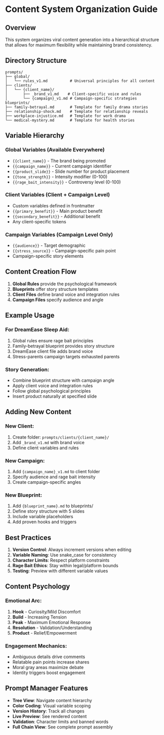 # Content System Organization Guide

## Overview
This system organizes viral content generation into a hierarchical structure that allows for maximum flexibility while maintaining brand consistency.

## Directory Structure

```
prompts/
├── global/
│   └── rules_v1.md          # Universal principles for all content
├── clients/
│   └── {client_name}/
│       ├── _brand_v1.md    # Client-specific voice and rules
│       └── {campaign}_v1.md # Campaign-specific strategies
blueprints/
├── family-betrayal.md       # Template for family drama stories
├── relationship-shock.md    # Template for relationship reveals
├── workplace-injustice.md   # Template for work drama
└── medical-mystery.md       # Template for health stories
```

## Variable Hierarchy

### Global Variables (Available Everywhere)
- `{{client_name}}` - The brand being promoted
- `{{campaign_name}}` - Current campaign identifier
- `{{product_slide}}` - Slide number for product placement
- `{{tone_strength}}` - Intensity modifier (0-100)
- `{{rage_bait_intensity}}` - Controversy level (0-100)

### Client Variables (Client + Campaign Level)
- Custom variables defined in frontmatter
- `{{primary_benefit}}` - Main product benefit
- `{{secondary_benefit}}` - Additional benefit
- Any client-specific tokens

### Campaign Variables (Campaign Level Only)
- `{{audience}}` - Target demographic
- `{{stress_source}}` - Campaign-specific pain point
- Campaign-specific story elements

## Content Creation Flow

1. **Global Rules** provide the psychological framework
2. **Blueprints** offer story structure templates
3. **Client Files** define brand voice and integration rules
4. **Campaign Files** specify audience and angle

## Example Usage

### For DreamEase Sleep Aid:
1. Global rules ensure rage bait principles
2. Family-betrayal blueprint provides story structure
3. DreamEase client file adds brand voice
4. Stress-parents campaign targets exhausted parents

### Story Generation:
- Combine blueprint structure with campaign angle
- Apply client voice and integration rules
- Follow global psychological principles
- Insert product naturally at specified slide

## Adding New Content

### New Client:
1. Create folder: `prompts/clients/{client_name}/`
2. Add `_brand_v1.md` with brand voice
3. Define client variables and rules

### New Campaign:
1. Add `{campaign_name}_v1.md` to client folder
2. Specify audience and rage bait intensity
3. Create campaign-specific angles

### New Blueprint:
1. Add `{blueprint_name}.md` to blueprints/
2. Define story structure with 5 slides
3. Include variable placeholders
4. Add proven hooks and triggers

## Best Practices

1. **Version Control**: Always increment versions when editing
2. **Variable Naming**: Use snake_case for consistency
3. **Character Limits**: Respect platform constraints
4. **Rage Bait Ethics**: Stay within legal/platform bounds
5. **Testing**: Preview with different variable values

## Content Psychology

### Emotional Arc:
1. **Hook** - Curiosity/Mild Discomfort
2. **Build** - Increasing Tension
3. **Peak** - Maximum Emotional Response
4. **Resolution** - Validation/Understanding
5. **Product** - Relief/Empowerment

### Engagement Mechanics:
- Ambiguous details drive comments
- Relatable pain points increase shares
- Moral gray areas maximize debate
- Identity triggers boost engagement

## Prompt Manager Features

- **Tree View**: Navigate content hierarchy
- **Color Coding**: Visual variable scoping
- **Version History**: Track all changes
- **Live Preview**: See rendered content
- **Validation**: Character limits and banned words
- **Full Chain View**: See complete prompt assembly